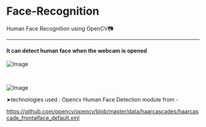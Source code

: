 # Face-Recognition
Human Face Recognition using OpenCV📷
<hr>
<h4>It can detect human face when the webcam is opened</h4>



![Image](https://github.com/user-attachments/assets/f40c41d3-1c8e-45c2-9f14-df86abaa8f18)

<br>

![Image](https://github.com/user-attachments/assets/9278d58c-a5b3-49fc-8609-11553fc973ec)



➤technologies used : Opencv Human Face Detection module from -

https://github.com/opencv/opencv/blob/master/data/haarcascades/haarcascade_frontalface_default.xml



